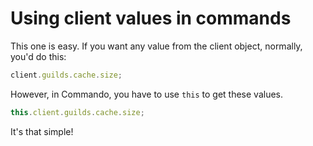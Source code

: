 # Using client values in commands

This one is easy. If you want any value from the client object, normally, you'd do this:

```js
client.guilds.cache.size;
```

However, in Commando, you have to use `this` to get these values.

```js
this.client.guilds.cache.size;
```

It's that simple!
